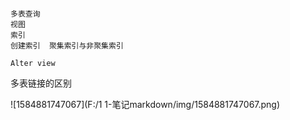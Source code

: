 ```

多表查询
视图
索引
创建索引  聚集索引与非聚集索引

```

```
Alter view

```

多表链接的区别

![1584881747067](F:/1  1-笔记markdown/img/1584881747067.png)

